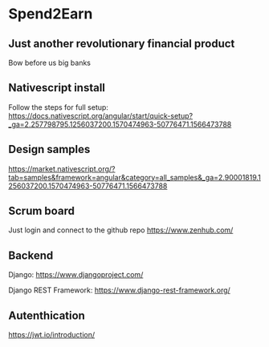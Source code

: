 # Spend2Earn

## Just another revolutionary financial product
Bow before us big banks

## Nativescript install
Follow the steps for full setup:
https://docs.nativescript.org/angular/start/quick-setup?_ga=2.257798795.1256037200.1570474963-50776471.1566473788

## Design samples
https://market.nativescript.org/?tab=samples&framework=angular&category=all_samples&_ga=2.90001819.1256037200.1570474963-50776471.1566473788

## Scrum board
Just login and connect to the github repo
https://www.zenhub.com/

## Backend 
Django:
https://www.djangoproject.com/

Django REST Framework:
https://www.django-rest-framework.org/

## Autenthication
https://jwt.io/introduction/
